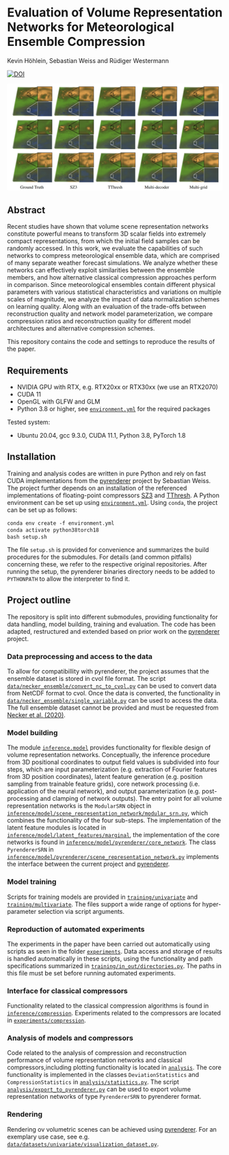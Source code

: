 # Evaluation of Volume Representation Networks for Meteorological Ensemble Compression

Kevin Höhlein, Sebastian Weiss and Rüdiger Westermann

[![DOI](https://zenodo.org/badge/532983107.svg)](https://zenodo.org/badge/latestdoi/532983107)

![Teaser](analysis/figures/title_image.png)

## Abstract

Recent studies have shown that volume scene representation networks constitute powerful means to transform 3D scalar fields into extremely compact representations, from which the initial field samples can be randomly accessed. 
In this work, we evaluate the capabilities of such networks to compress meteorological ensemble data, which are comprised of many separate weather forecast simulations. 
We analyze whether these networks can effectively exploit similarities between the ensemble members, and how alternative classical compression approaches perform in comparison. 
Since meteorological ensembles contain different physical parameters with various statistical characteristics and variations on multiple scales of magnitude, we analyze the impact of data normalization schemes on learning quality. 
Along with an evaluation of the trade-offs between reconstruction quality and network model parameterization, we compare compression ratios and reconstruction quality for different model architectures and alternative compression schemes. 

This repository contains the code and settings to reproduce the results of the paper.


## Requirements

 - NVIDIA GPU with RTX, e.g. RTX20xx or RTX30xx (we use an RTX2070)
 - CUDA 11
 - OpenGL with GLFW and GLM
 - Python 3.8 or higher, see [`environment.yml`](environment.yml) for the required packages

Tested system:

- Ubuntu 20.04, gcc 9.3.0, CUDA 11.1, Python 3.8, PyTorch 1.8

## Installation

Training and analysis codes are written in pure Python and rely on fast CUDA implementations from the [pyrenderer](https://github.com/shamanDevel/fV-SRN) project by Sebastian Weiss. 
The project further depends on an installation of the referenced implementations of floating-point compressors [SZ3](https://github.com/szcompressor/SZ3) and [TThresh](https://github.com/rballester/tthresh.git).
A Python environment can be set up using [`environment.yml`](environment.yml). Using `conda`, the project can be set up as follows: 

    conda env create -f environment.yml
    conda activate python38torch18
    bash setup.sh 

The file `setup.sh` is provided for convenience and summarizes the build procedures for the submodules. For details (and common pitfalls) concerning these, we refer to the respective original repositories.
After running the setup, the pyrenderer binaries directory needs to be added to `PYTHONPATH` to allow the interpreter to find it.


## Project outline

The repository is split into different submodules, providing functionality for data handling, model building, training and evaluation. 
The code has been adapted, restructured and extended based on prior work on the [pyrenderer](https://github.com/shamanDevel/fV-SRN) project. 

### Data preprocessing and access to the data

To allow for compatibillity with pyrenderer, the project assumes that the ensemble dataset is stored in cvol file format.
The script [`data/necker_ensemble/convert_nc_to_cvol.py`](data/necker_ensemble/convert_nc_to_cvol.py) can be used to convert data from NetCDF format to cvol. 
Once the data is converted, the functionality in [`data/necker_ensemble/single_variable.py`](data/necker_ensemble/single_variable.py) can be used to access the data.
The full ensemble dataset cannot be provided and must be requested from [Necker et al. (2020)](https://doi.org/10.1002/qj.3744).

### Model building

The module [`inference.model`](inference/model) provides functionality for flexible design of volume representation networks. Conceptually, the inference procedure from 3D positional coordinates to output field values is subdivided into four steps, which are input parameterization (e.g. extraction of Fourier features from 3D position coordinates), 
latent feature generation (e.g. position sampling from trainable feature grids), core network processing (i.e. application of the neural network), and output parameterization (e.g. post-processing and clamping of network outputs). 
The entry point for all volume representation networks is the `ModularSRN` object in [`inference/model/scene_representation_network/modular_srn.py`](inference/model/scene_representation_network/modular_srn.py), which combines the functionality of the four sub-steps. The implementation of the latent feature modules is located in [`inference/model/latent_features/marginal`](inference/model/latent_features/marginal), the 
implementation of the core networks is found in [`inference/model/pyrenderer/core_network`](inference/model/pyrenderer/core_network). The class `PyrendererSRN` in [`inference/model/pyrenderer/scene_representation_network.py`](inference/model/pyrenderer/scene_representation_network.py) implements the interface between the current project and [pyrenderer](https://github.com/shamanDevel/fV-SRN).

### Model training

Scripts for training models are provided in [`training/univariate`](training/univariate) and [`training/multivariate`](training/multivariate).
The files support a wide range of options for hyper-parameter selection via script arguments. 

### Reproduction of automated experiments

The experiments in the paper have been carried out automatically using scripts as seen in the folder [`experiments`](experiments). 
Data access and storage of results is handled automatically in these scripts, using the functionality and path specifications summarized in [`training/in_out/directories.py`](training/in_out/directories.py). 
The paths in this file must be set before running automated experiments.

### Interface for classical compressors

Functionality related to the classical compression algorithms is found in [`inference/compression`](inference/compression). 
Experiments related to the compressors are located in [`experiments/compression`](experiments/compression).

### Analysis of models and compressors

Code related to the analysis of compression and reconstruction performance of volume representation networks and classical compressors,including plotting functionality is located in [`analysis`](analysis).
The core functionality is implemented in the classes `DeviationStatistics` and `CompressionStatistics` in [`analysis/statistics.py`](analysis/statistics.py). 
The script [`analysis/export_to_pyrenderer.py`](analysis/export_to_pyrenderer.py) can be used to export volume representation networks of type `PyrendererSRN` to pyrenderer format.

### Rendering

Rendering ov volumetric scenes can be achieved using [pyrenderer](https://github.com/shamanDevel/fV-SRN). For an exemplary use case, see e.g. [`data/datasets/univariate/visualization_dataset.py`](data/datasets/univariate/visualization_dataset.py).
